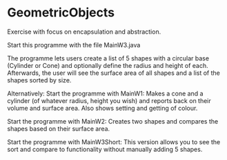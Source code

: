 # GeometricObjects
Exercise with focus on encapsulation and abstraction.

Start this programme with the file MainW3.java

The programme lets users create a list of 5 shapes with a circular base (Cylinder or Cone) and optionally define the radius and height of each. Afterwards, the user will see the surface area of all shapes and a list of the shapes sorted by size. 


Alternatively: 
Start the programme with MainW1: 
Makes a cone and a cylinder (of whatever radius, height you wish) and reports back on their volume and surface area. Also shows setting and getting of colour. 

Start the programme with MainW2: 
Creates two shapes and compares the shapes based on their surface area. 

Start the programme with MainW3Short: 
This version allows you to see the sort and compare to functionality without manually adding 5 shapes.
